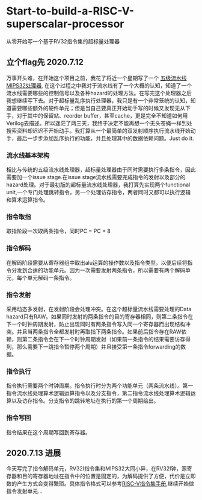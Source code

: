 # Start-to-build-a-RISC-V-superscalar-processor
从零开始写一个基于RV32指令集的超标量处理器
## 立个flag先 2020.7.12
万事开头难，在开始这个项目之前，我花了将近一个星期写了一个 [五级流水线MIPS32处理器](https://github.com/KevinLikesDringCoffe/MIPS32-pipelined-processor), 在这个过程之中我对于流水线有了一个大概的认知，知道了一个流水线需要哪些的控制信号以及各种hazard的处理方法。在写完这个处理器之后我想继续写下去。对于超标量乱序执行处理器，我只是有一个非常笼统的认知，知道需要哪些额外的硬件单元；但是当自己要真正开始动手写的时候又发现无从下手，对于其中的保留站、reorder buffer，甚至cache，更是完全不知道如何用Verilog去描述。所以迷茫了两三天，我终于决定不能再想一个无头苍蝇一样到处搜索资料却迟迟不开始动手。我打算从一个最简单的双发射顺序执行流水线开始动手，最后一步步添加乱序执行的功能，并且处理其中的数据依赖问题。Just do it.
### 流水线基本架构
相比与传统的五级流水线处理器，超标量处理器由于同时需要执行多条指令，因此需要加一个issue stage.在issue stage流水线需要完成指令的发射以及部分的hazard处理。对于最初版的超标量流水线处理器，我打算先实现两个functional unit,一个专门处理跳转指令，另一个处理访存指令，两者同时又都可以执行逻辑和算术运算指令。
### 指令取指
取指阶段一次取两条指令，同时PC = PC + 8
### 指令解码
在解码阶段需要从寄存器组中取出alu运算的操作数以及指令类型，以便后续将指令分发到合适的功能单元。因为一次需要发射两条指令，所以需要有两个解码单元，每个单元解码一条指令。
### 指令发射
采用动态多发射，在发射阶段会处理冲突。在这个超标量流水线需要处理的Data hazard只有RAW。如果同时发射的两条指令的目的寄存器相同，则第二条指令在下一个时钟周期发射，防止出现同时有两条指令写入同一个寄存器而出现结构冲突。并且当两条指令全都发射时再取指下两条指令。如果前后指令存在RAW依赖，则第二条指令会在下一个时钟周期发射（如果前一条指令的结果需要访存得到，那么需要下一跳指令暂停两个周期）并且接受第一条指令forwarding的数据。
### 指令执行
指令执行需要两个时钟周期。指令执行时分为两个功能单元（两条流水线）。第一指令流水线处理算术逻辑运算指令以及分支指令，第二指令流水线处理算术逻辑运算以及访存指令。分支指令的跳转地址在执行的第一个周期给出。
### 指令写回
指令结果在这个周期写回到寄存器。
## 2020.7.13 进展
今天写完了指令解码单元，RV32I指令集和MIPS32大同小异，在RV32I钟，源寄存器和目的寄存器地址在指令中的位置是固定的，为解码提供了方便，代价是立即数的产生方式会变得繁琐。具体指令格式可以参考[RISC-V指令集手册](),继续开始做指令发射单元...
